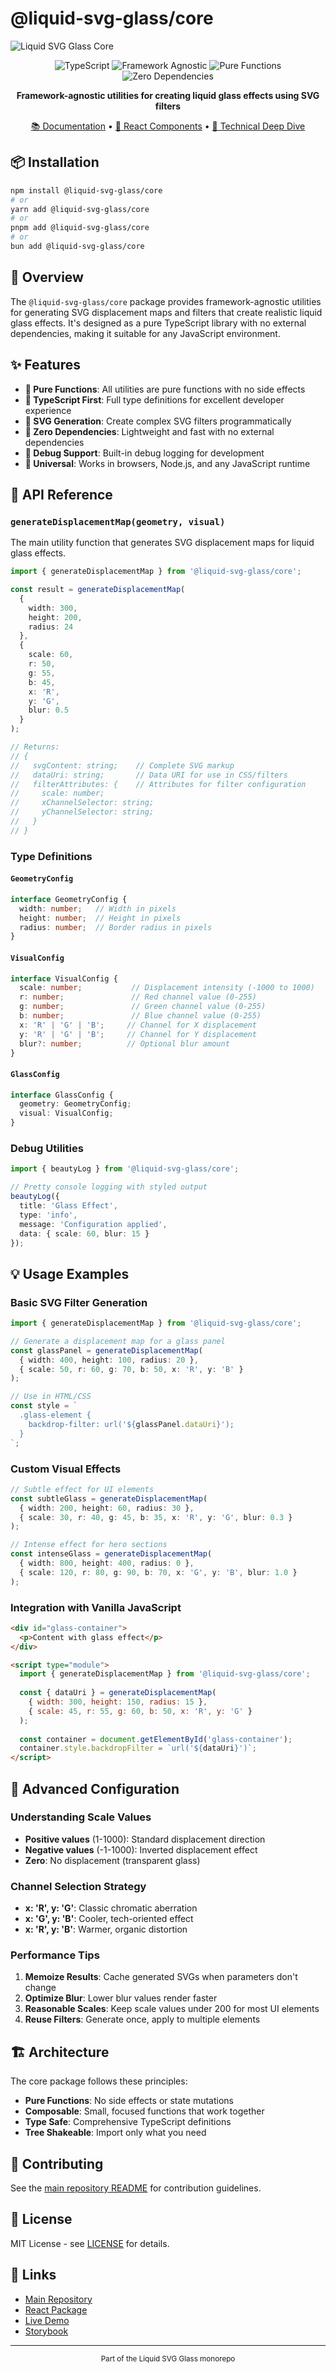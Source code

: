 # @liquid-svg-glass/core

![Liquid SVG Glass Core](../../assets/logo.png)

<div align="center">

![TypeScript](https://img.shields.io/badge/TypeScript-5+-3178C6?style=for-the-badge&logo=typescript&logoColor=white)
![Framework Agnostic](https://img.shields.io/badge/Framework-Agnostic-FF6B6B?style=for-the-badge)
![Pure Functions](https://img.shields.io/badge/Pure-Functions-4ECDC4?style=for-the-badge)
![Zero Dependencies](https://img.shields.io/badge/Dependencies-Zero-95E1D3?style=for-the-badge)

**Framework-agnostic utilities for creating liquid glass effects using SVG filters**

[📚 Documentation](../../README.md) • [🎨 React Components](../react) • [🔬 Technical Deep Dive](../../docs)

</div>

## 📦 Installation

```bash
npm install @liquid-svg-glass/core
# or
yarn add @liquid-svg-glass/core
# or
pnpm add @liquid-svg-glass/core
# or
bun add @liquid-svg-glass/core
```

## 🎯 Overview

The `@liquid-svg-glass/core` package provides framework-agnostic utilities for generating SVG displacement maps and filters that create realistic liquid glass effects. It's designed as a pure TypeScript library with no external dependencies, making it suitable for any JavaScript environment.

## ✨ Features

- **🔧 Pure Functions**: All utilities are pure functions with no side effects
- **📐 TypeScript First**: Full type definitions for excellent developer experience
- **🎨 SVG Generation**: Create complex SVG filters programmatically
- **🚀 Zero Dependencies**: Lightweight and fast with no external dependencies
- **🔬 Debug Support**: Built-in debug logging for development
- **📱 Universal**: Works in browsers, Node.js, and any JavaScript runtime

## 📖 API Reference

### `generateDisplacementMap(geometry, visual)`

The main utility function that generates SVG displacement maps for liquid glass effects.

```typescript
import { generateDisplacementMap } from '@liquid-svg-glass/core';

const result = generateDisplacementMap(
  {
    width: 300,
    height: 200,
    radius: 24
  },
  {
    scale: 60,
    r: 50,
    g: 55,
    b: 45,
    x: 'R',
    y: 'G',
    blur: 0.5
  }
);

// Returns:
// {
//   svgContent: string;    // Complete SVG markup
//   dataUri: string;       // Data URI for use in CSS/filters
//   filterAttributes: {    // Attributes for filter configuration
//     scale: number;
//     xChannelSelector: string;
//     yChannelSelector: string;
//   }
// }
```

### Type Definitions

#### `GeometryConfig`
```typescript
interface GeometryConfig {
  width: number;   // Width in pixels
  height: number;  // Height in pixels
  radius: number;  // Border radius in pixels
}
```

#### `VisualConfig`
```typescript
interface VisualConfig {
  scale: number;           // Displacement intensity (-1000 to 1000)
  r: number;               // Red channel value (0-255)
  g: number;               // Green channel value (0-255)
  b: number;               // Blue channel value (0-255)
  x: 'R' | 'G' | 'B';     // Channel for X displacement
  y: 'R' | 'G' | 'B';     // Channel for Y displacement
  blur?: number;          // Optional blur amount
}
```

#### `GlassConfig`
```typescript
interface GlassConfig {
  geometry: GeometryConfig;
  visual: VisualConfig;
}
```

### Debug Utilities

```typescript
import { beautyLog } from '@liquid-svg-glass/core';

// Pretty console logging with styled output
beautyLog({
  title: 'Glass Effect',
  type: 'info',
  message: 'Configuration applied',
  data: { scale: 60, blur: 15 }
});
```

## 💡 Usage Examples

### Basic SVG Filter Generation

```typescript
import { generateDisplacementMap } from '@liquid-svg-glass/core';

// Generate a displacement map for a glass panel
const glassPanel = generateDisplacementMap(
  { width: 400, height: 100, radius: 20 },
  { scale: 50, r: 60, g: 70, b: 50, x: 'R', y: 'B' }
);

// Use in HTML/CSS
const style = `
  .glass-element {
    backdrop-filter: url('${glassPanel.dataUri}');
  }
`;
```

### Custom Visual Effects

```typescript
// Subtle effect for UI elements
const subtleGlass = generateDisplacementMap(
  { width: 200, height: 60, radius: 30 },
  { scale: 30, r: 40, g: 45, b: 35, x: 'R', y: 'G', blur: 0.3 }
);

// Intense effect for hero sections
const intenseGlass = generateDisplacementMap(
  { width: 800, height: 400, radius: 0 },
  { scale: 120, r: 80, g: 90, b: 70, x: 'G', y: 'B', blur: 1.0 }
);
```

### Integration with Vanilla JavaScript

```html
<div id="glass-container">
  <p>Content with glass effect</p>
</div>

<script type="module">
  import { generateDisplacementMap } from '@liquid-svg-glass/core';
  
  const { dataUri } = generateDisplacementMap(
    { width: 300, height: 150, radius: 15 },
    { scale: 45, r: 55, g: 60, b: 50, x: 'R', y: 'G' }
  );
  
  const container = document.getElementById('glass-container');
  container.style.backdropFilter = `url('${dataUri}')`;
</script>
```

## 🔧 Advanced Configuration

### Understanding Scale Values

- **Positive values** (1-1000): Standard displacement direction
- **Negative values** (-1-1000): Inverted displacement effect
- **Zero**: No displacement (transparent glass)

### Channel Selection Strategy

- **x: 'R', y: 'G'**: Classic chromatic aberration
- **x: 'G', y: 'B'**: Cooler, tech-oriented effect
- **x: 'R', y: 'B'**: Warmer, organic distortion

### Performance Tips

1. **Memoize Results**: Cache generated SVGs when parameters don't change
2. **Optimize Blur**: Lower blur values render faster
3. **Reasonable Scales**: Keep scale values under 200 for most UI elements
4. **Reuse Filters**: Generate once, apply to multiple elements

## 🏗️ Architecture

The core package follows these principles:

- **Pure Functions**: No side effects or state mutations
- **Composable**: Small, focused functions that work together
- **Type Safe**: Comprehensive TypeScript definitions
- **Tree Shakeable**: Import only what you need

## 🤝 Contributing

See the [main repository README](../../README.md#contributing) for contribution guidelines.

## 📄 License

MIT License - see [LICENSE](../../LICENSE) for details.

## 🔗 Links

- [Main Repository](../../README.md)
- [React Package](../react)
- [Live Demo](https://your-demo-url.com)
- [Storybook](https://your-storybook-url.com)

---

<div align="center">
  <sub>Part of the Liquid SVG Glass monorepo</sub>
</div>